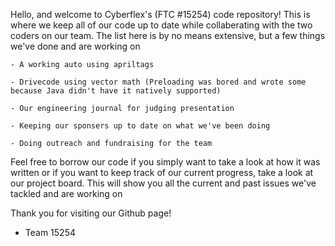Hello, and welcome to Cyberflex's (FTC #15254) code repository! This is where we keep all of our code up to date while collaberating with the two coders on our team.
The list here is by no means extensive, but a few things we've done and are working on

    - A working auto using apriltags
    
    - Drivecode using vector math (Preloading was bored and wrote some because Java didn't have it natively supported)
    
    - Our engineering journal for judging presentation
    
    - Keeping our sponsers up to date on what we've been doing
    
    - Doing outreach and fundraising for the team
    

Feel free to borrow our code if you simply want to take a look at how it was written or if you want to keep track of our current progress, take a look at our project board. This will show you all the current and past issues we've tackled and are working on

Thank you for visiting our Github page!

- Team 15254
